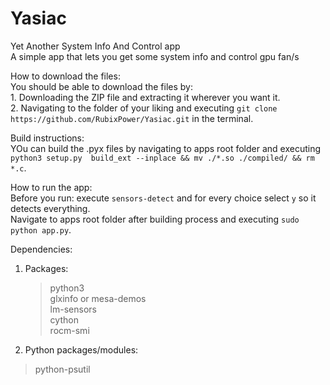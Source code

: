 # Yasiac                                                                                                                                                           
Yet Another System Info And Control app                                                                                                                            
A simple app that lets you get some system info and control gpu fan/s                                                                                              
                                                                                                                                                                   
How to download the files:                                                                                                                                         
    You should be able to download the files by:                                                                                                                   
    1. Downloading the ZIP file and extracting it wherever you want it.                                                                                            
    2. Navigating to the folder of your liking and executing ```git clone  https://github.com/RubixPower/Yasiac.git``` in the terminal.                            
                                                                                                                                                                   
Build instructions:                                                                                                                                                
    YOu can build the .pyx files by navigating to apps root folder and executing ```python3 setup.py  build_ext --inplace && mv ./*.so ./compiled/ && rm *.c```.   
                                                                                                                                                                   
How to run the app:                                                                                                                                                
    Before you run: execute ```sensors-detect``` and for every choice select ``y`` so it detects everything.                                                       
    Navigate to apps root folder after building process and executing ```sudo python app.py```.                                                                    
                                                                                                                                                                   
Dependencies:                                                                                                                                                      
1. Packages:                                                                                                                                                       
    >python3                                                                                                                                                       
    >glxinfo or mesa-demos                                                                                                                                         
    >lm-sensors                                                                                                                                                    
    >cython                                                                                                                                                        
    >rocm-smi                                                                                                                                                      
2. Python packages/modules:                                                                                                                                        
>python-psutil